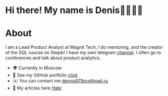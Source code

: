 # Hi there! My name is Denis👋👨🏻‍💻



# About

I am a Lead Product Analyst at Magnit Tech, I do mentoring, and the creator of the SQL course on Stepik! I have my own telegram [channel](https://t.me/product_analytics_hub). I often go to conferences and talk about product analytics.


* 🌍 Currently in Moscow
* 🔧 See my GitHub portfolio [click](https://github.com/deNzik3/data_analytics_projects)
* ✉️ You can contact me  [dennis811box@mail.ru](mailto:dennis811box@mail.ru)
* 📝 My articles here [Habr](https://habr.com/ru/users/denzceo/publications/articles/)










